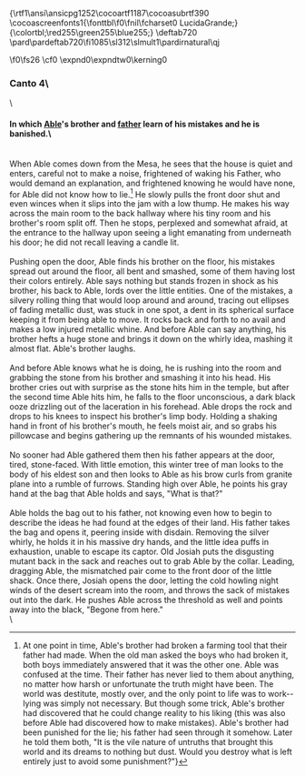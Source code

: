 {\rtf1\ansi\ansicpg1252\cocoartf1187\cocoasubrtf390
\cocoascreenfonts1{\fonttbl\f0\fnil\fcharset0 LucidaGrande;}
{\colortbl;\red255\green255\blue255;}
\deftab720
\pard\pardeftab720\fi1085\sl312\slmult1\pardirnatural\qj

\f0\fs26 \cf0 \expnd0\expndtw0\kerning0
### Canto 4\
\
#### In which [Able](/wiki/able-summary)'s brother and [father](/wiki/josiah-summary) learn of his mistakes and he is banished.\
\
When Able comes down from the Mesa, he sees that the house is quiet and enters, careful not to make a noise, frightened of waking his Father, who would demand an explanation, and frightened knowing he would have none, for Able did not know how to lie.[^1] He slowly pulls the front door shut and even winces when it slips into the jam with a low thump. He makes his way across the main room to the back hallway where his tiny room and his brother's room split off.  Then he stops, perplexed and somewhat afraid, at the entrance to the hallway upon seeing a light emanating from underneath his door; he did not recall leaving a candle lit.\
\
Pushing open the door, Able finds his brother on the floor, his mistakes spread out around the floor, all bent and smashed, some of them having lost their colors entirely. Able says nothing but stands frozen in shock as his brother, his back to Able, lords over the little entities. One of the mistakes, a silvery rolling thing that would loop around and around, tracing out ellipses of fading metallic dust, was stuck in one spot, a dent in its spherical surface keeping it from being able to move. It rocks back and forth to no avail and makes a low injured metallic whine. And before Able can say anything, his brother hefts a huge stone and brings it down on the whirly idea, mashing it almost flat. Able's brother laughs.\
\
And before Able knows what he is doing, he is rushing into the room and grabbing the stone from his brother and smashing it into his head. His brother cries out with surprise as the stone hits him in the temple, but after the second time Able hits him, he falls to the floor unconscious, a dark black ooze drizzling out of the laceration in his forehead.  Able drops the rock and drops to his knees to inspect his brother's limp body. Holding a shaking hand in front of his brother's mouth, he feels moist air, and so grabs his pillowcase and begins gathering up the remnants of his wounded mistakes.\
\
No sooner had Able gathered them then his father appears at the door, tired, stone-faced. With little emotion, this winter tree of man looks to the body of his eldest son and then looks to Able as his brow curls from granite plane into a rumble of furrows. Standing high over Able, he points his gray hand at the bag that Able holds and says, "What is that?"\
\
Able holds the bag out to his father, not knowing even how to begin to describe the ideas he had found at the edges of their land. His father takes the bag and opens it, peering inside with disdain. Removing the silver whirly, he holds it in his massive dry hands, and the little idea puffs in exhaustion, unable to escape its captor. Old Josiah puts the disgusting mutant back in the sack and reaches out to grab Able by the collar. Leading, dragging Able, the mismatched pair come to the front door of the little shack. Once there, Josiah opens the door, letting the cold howling night winds of the desert scream into the room, and throws the sack of mistakes out into the dark. He pushes Able across the threshold as well and points away into the black, "Begone from here."\
\
[^1]: At one point in time, Able's brother had broken a farming tool that their father had made. When the old man asked the boys who had broken it, both boys immediately answered that it was the other one. Able was confused at the time. Their father has never lied to them about anything, no matter how harsh or unfortunate the truth might have been. The world was destitute, mostly over, and the only point to life was to work--lying was simply not necessary. But though some trick, Able's brother had discovered that he could change reality to his liking (this was also before Able had discovered how to make mistakes). Able's brother had been punished for the lie; his father had seen through it somehow. Later he told them both, "It is the vile nature of untruths that brought this world and its dreams to nothing but dust. Would you destroy what is left entirely just to avoid some punishment?"}